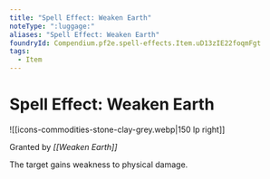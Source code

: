 ```yaml
---
title: "Spell Effect: Weaken Earth"
noteType: ":luggage:"
aliases: "Spell Effect: Weaken Earth"
foundryId: Compendium.pf2e.spell-effects.Item.uD13zIE22foqmFgt
tags:
  - Item
---
```


# Spell Effect: Weaken Earth
![[icons-commodities-stone-clay-grey.webp|150 lp right]]

Granted by _[[Weaken Earth]]_

The target gains weakness to physical damage.
